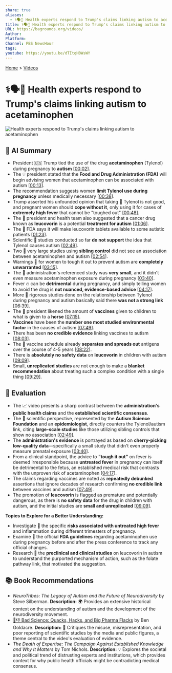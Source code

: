 ```yaml
---
share: true
aliases:
  - ⚕️🗣️💊 Health experts respond to Trump's claims linking autism to acetaminophen
title: ⚕️🗣️💊 Health experts respond to Trump's claims linking autism to acetaminophen
URL: https://bagrounds.org/videos/
Author:
Platform:
Channel: PBS NewsHour
tags:
youtube: https://youtu.be/dTItqH0WsWY
---
```

[Home](../index.md) > [Videos](./index.md)  
# ⚕️🗣️💊 Health experts respond to Trump's claims linking autism to acetaminophen  
![Health experts respond to Trump's claims linking autism to acetaminophen](https://youtu.be/dTItqH0WsWY)  
  
## 🤖 **AI Summary**  
  
* President 🇺🇸 Trump tied the use of the drug **acetaminophen** (Tylenol) during pregnancy to **autism** \[[00:02](http://www.youtube.com/watch?v=dTItqH0WsWY&t=2)].  
* The 💡 president stated that the **Food and Drug Administration (FDA)** will begin advising women that acetaminophen can be associated with autism \[[00:13](http://www.youtube.com/watch?v=dTItqH0WsWY&t=13)].  
* The recommendation suggests women **limit Tylenol use during pregnancy** unless medically necessary \[[00:38](http://www.youtube.com/watch?v=dTItqH0WsWY&t=38)].  
* Trump asserted his unfounded opinion that taking 💊 Tylenol is not good, and pregnant women should **cope without it**, only using it for cases of **extremely high fever** that cannot be "toughed out" \[[00:48](http://www.youtube.com/watch?v=dTItqH0WsWY&t=48)].  
* The 🏥 president and health team also suggested that a cancer drug known as **leucovorin** is a potential **treatment for autism** \[[01:06](http://www.youtube.com/watch?v=dTItqH0WsWY&t=66)].  
* The 📝 FDA says it will make leucovorin tablets available to some autistic patients \[[01:23](http://www.youtube.com/watch?v=dTItqH0WsWY&t=83)].  
* Scientific 🔬 studies conducted so far **do not support** the idea that Tylenol causes autism \[[02:49](http://www.youtube.com/watch?v=dTItqH0WsWY&t=169)].  
* Two 🔢 very large studies using **sibling control** did not see an association between acetaminophen and autism \[[02:54](http://www.youtube.com/watch?v=dTItqH0WsWY&t=174)].  
* Warnings 🛑 for women to tough it out to prevent autism are **completely unwarranted** \[[03:15](http://www.youtube.com/watch?v=dTItqH0WsWY&t=195)].  
* The 🔎 administration's referenced study was **very small**, and it didn't even measure acetaminophen exposure during pregnancy \[[03:40](http://www.youtube.com/watch?v=dTItqH0WsWY&t=220)].  
* Fever 🔥 can be **detrimental** during pregnancy, and simply telling women to avoid the drug is **not nuanced, evidence-based advice** \[[04:17](http://www.youtube.com/watch?v=dTItqH0WsWY&t=257)].  
* More 🧐 rigorous studies done on the relationship between Tylenol during pregnancy and autism basically said there **was not a strong link** \[[06:39](http://www.youtube.com/watch?v=dTItqH0WsWY&t=399)].  
* The 🐴 president likened the amount of **vaccines** given to children to what is given to a **horse** \[[07:15](http://www.youtube.com/watch?v=dTItqH0WsWY&t=435)].  
* **Vaccines** have been the **number one most studied environmental factor** in the causes of autism \[[07:49](http://www.youtube.com/watch?v=dTItqH0WsWY&t=469)].  
* There has been **no credible evidence** linking vaccines to autism \[[08:03](http://www.youtube.com/watch?v=dTItqH0WsWY&t=483)].  
* The 📅 vaccine schedule already **separates and spreads out** antigens over the course of 4-5 years \[[08:22](http://www.youtube.com/watch?v=dTItqH0WsWY&t=502)].  
* There is **absolutely no safety data** on **leucovorin** in children with autism \[[09:09](http://www.youtube.com/watch?v=dTItqH0WsWY&t=549)].  
* Small, **unreplicated studies** are not enough to make a **blanket recommendation** about treating such a complex condition with a single thing \[[09:29](http://www.youtube.com/watch?v=dTItqH0WsWY&t=569)].  
  
## 🤔 **Evaluation**  
  
* The 📈 video presents a sharp contrast between the **administration's public health claims** and the **established scientific consensus**.  
* The 🔬 scientific perspective, represented by the **Autism Science Foundation** and an **epidemiologist**, directly counters the Tylenol/autism link, citing **large-scale studies** like those utilizing sibling controls that show no association \[[02:49](http://www.youtube.com/watch?v=dTItqH0WsWY&t=169)].  
* The **administration's evidence** is portrayed as based on **cherry-picking low-quality data**—specifically a small study that didn't even properly measure prenatal exposure \[[03:40](http://www.youtube.com/watch?v=dTItqH0WsWY&t=220)].  
* From a clinical standpoint, the advice to **"tough it out"** on fever is deemed irresponsible because **untreated fever** in pregnancy can itself be detrimental to the fetus, an established medical risk that contrasts with the unproven risk of acetaminophen \[[04:17](http://www.youtube.com/watch?v=dTItqH0WsWY&t=257)].  
* The claims regarding vaccines are noted as **repeatedly debunked** assertions that ignore decades of research confirming **no credible link** between vaccines and autism \[[07:49](http://www.youtube.com/watch?v=dTItqH0WsWY&t=469)].  
* The promotion of **leucovorin** is flagged as premature and potentially dangerous, as there is **no safety data** for the drug in children with autism, and the initial studies are **small and unreplicated** \[[09:09](http://www.youtube.com/watch?v=dTItqH0WsWY&t=549)].  
  
**Topics to Explore for a Better Understanding:**  
  
* Investigate 🧐 the specific **risks associated with untreated high fever** and inflammation during different trimesters of pregnancy.  
* Examine 📝 the official **FDA guidelines** regarding acetaminophen use during pregnancy before and after the press conference to track any official changes.  
* Research 🧪 the **preclinical and clinical studies** on leucovorin in autism to understand the purported mechanism of action, such as the folate pathway link, that motivated the suggestion.  
  
## 📚 **Book Recommendations**  
  
* *NeuroTribes: The Legacy of Autism and the Future of Neurodiversity* by Steve Silberman. **Description:** 🌍 Provides an extensive historical context on the understanding of autism and the development of the neurodiversity movement.  
* [🧪👎 Bad Science: Quacks, Hacks, and Big Pharma Flacks](../books/bad-science-quacks-hacks-and-big-pharma-flacks.md) by Ben Goldacre. **Description:** 🧪 Critiques the misuse, misrepresentation, and poor reporting of scientific studies by the media and public figures, a theme central to the video's evaluation of evidence.  
* *The Death of Expertise: The Campaign Against Established Knowledge and Why It Matters* by Tom Nichols. **Description:** 💡 Explores the societal and political trend of distrusting experts and institutions, which provides context for why public health officials might be contradicting medical consensus.